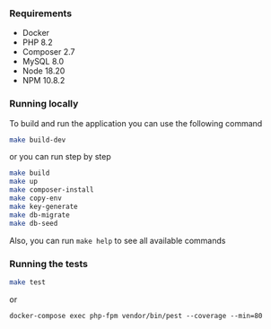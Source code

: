 ### Requirements

- Docker
- PHP 8.2
- Composer 2.7
- MySQL 8.0
- Node 18.20
- NPM 10.8.2

### Running locally

To build and run the application you can use the following command

```bash
make build-dev
```

or you can run step by step

```bash
make build
make up
make composer-install
make copy-env
make key-generate
make db-migrate
make db-seed
```

Also, you can run `make help` to see all available commands

### Running the tests

```bash
make test
```

or

```
docker-compose exec php-fpm vendor/bin/pest --coverage --min=80
```
